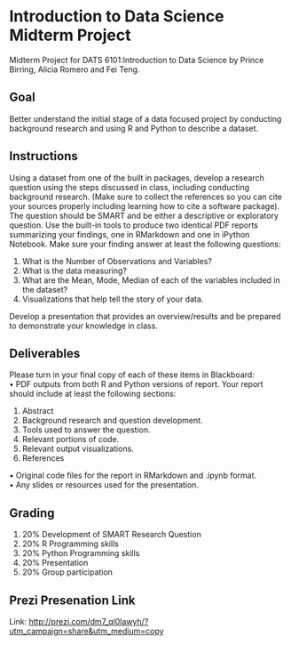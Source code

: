 # Introduction to Data Science Midterm Project

Midterm Project for DATS 6101:Introduction to Data Science by Prince Birring, Alicia Romero and Fei Teng.

## Goal
Better understand the initial stage of a data focused project by conducting background research and using R and Python to describe a dataset. 

## Instructions
Using a dataset from one of the built in packages, develop a research question using the steps discussed in class, including conducting background research. (Make sure to collect the references so you can cite your sources properly including learning how to cite a software package).  The question should be SMART and be either a descriptive or exploratory question. 
Use the built-in tools to produce two identical PDF reports summarizing your findings, one in RMarkdown and one in iPython Notebook.  Make sure your finding answer at least the following questions:

1.	What is the Number of Observations and Variables?
2.	What is the data measuring? 
3.	What are the Mean, Mode, Median of each of the variables included in the dataset?
4.	Visualizations that help tell the story of your data.<br/>

Develop a presentation that provides an overview/results and be prepared to demonstrate your knowledge in class.

## Deliverables
Please turn in your final copy of each of these items in Blackboard:<br/>
•	PDF outputs from both R and Python versions of report.  Your report should include at least the following sections:<br/>
  
   1.	Abstract<br/>
   2.	Background research and question development.<br/>
   3.	Tools used to answer the question.<br/>
   4.	Relevant portions of code.<br/>
   5.	Relevant output visualizations.<br/>
   6.	References<br/>
  
•	Original code files for the report in RMarkdown and .ipynb format.<br/>
•	Any slides or resources used for the presentation.<br/>

## Grading
1.	20% Development of SMART Research Question
2.	20% R Programming skills
3.	20% Python Programming skills
4.	20% Presentation
5.	20% Group participation

## Prezi Presenation Link
Link: http://prezi.com/dm7_ql0lawyh/?utm_campaign=share&utm_medium=copy
